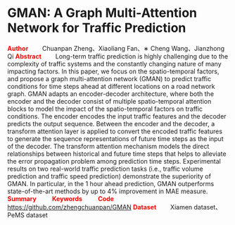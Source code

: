 # GMAN: A Graph Multi-Attention Network for Traffic Prediction
**<font color=red>Author</font>**
&emsp;&emsp;Chuanpan Zheng、Xiaoliang Fan、∗ Cheng Wang、Jianzhong Qi
**<font color=red>Abstract</font>**
&emsp;&emsp;Long-term traffic prediction is highly challenging due to the complexity of traffic systems and the constantly changing nature of many impacting factors. In this paper, we focus on the spatio-temporal factors, and propose a graph multi-attention network (GMAN) to predict traffic conditions for time steps ahead at different locations on a road network graph. GMAN adapts an encoder-decoder architecture, where both the encoder and the decoder consist of multiple spatio-temporal attention blocks to model the impact of the spatio-temporal  factors on traffic conditions. The encoder encodes the input traffic  features and the decoder predicts the output sequence. Between the encoder and the decoder, a transform attention layer is applied to convert the encoded traffic features to generate the sequence representations of future time steps as the input of the decoder. The transform attention mechanism models the direct relationships between historical and future time steps that helps to alleviate the error propagation problem among prediction time steps. Experimental results on two real-world traffic prediction tasks (i.e., traffic volume prediction and traffic speed prediction) demonstrate the superiority of GMAN. In particular, in the 1 hour ahead prediction, GMAN outperforms state-of-the-art methods by up to 4% improvement in MAE measure. 
**<font color=red>Summary</font>**
&emsp;&emsp; 
**<font color=red>Keywords</font>**
&emsp;&emsp; 
**<font color=red>Code</font>**
&emsp;&emsp;https://github.com/zhengchuanpan/GMAN
**<font color=red>Dataset</font>**
&emsp;&emsp;Xiamen dataset、PeMS dataset

